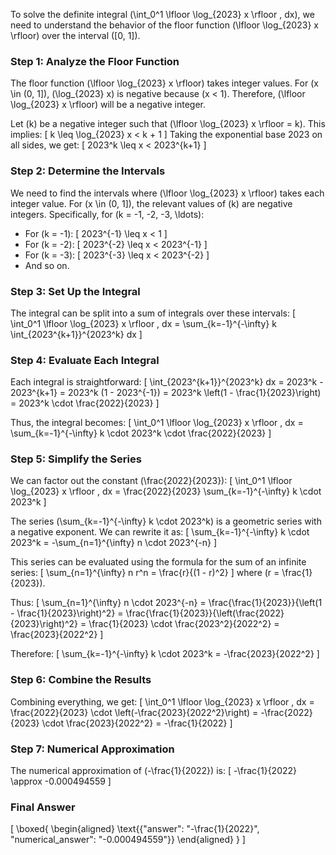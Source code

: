 To solve the definite integral \(\int_0^1 \lfloor \log_{2023} x \rfloor \, dx\), we need to understand the behavior of the floor function \(\lfloor \log_{2023} x \rfloor\) over the interval \([0, 1]\).

### Step 1: Analyze the Floor Function

The floor function \(\lfloor \log_{2023} x \rfloor\) takes integer values. For \(x \in (0, 1]\), \(\log_{2023} x\) is negative because \(x < 1\). Therefore, \(\lfloor \log_{2023} x \rfloor\) will be a negative integer.

Let \(k\) be a negative integer such that \(\lfloor \log_{2023} x \rfloor = k\). This implies:
\[ k \leq \log_{2023} x < k + 1 \]
Taking the exponential base 2023 on all sides, we get:
\[ 2023^k \leq x < 2023^{k+1} \]

### Step 2: Determine the Intervals

We need to find the intervals where \(\lfloor \log_{2023} x \rfloor\) takes each integer value. For \(x \in (0, 1]\), the relevant values of \(k\) are negative integers. Specifically, for \(k = -1, -2, -3, \ldots\):

- For \(k = -1\):
  \[ 2023^{-1} \leq x < 1 \]
- For \(k = -2\):
  \[ 2023^{-2} \leq x < 2023^{-1} \]
- For \(k = -3\):
  \[ 2023^{-3} \leq x < 2023^{-2} \]
- And so on.

### Step 3: Set Up the Integral

The integral can be split into a sum of integrals over these intervals:
\[ \int_0^1 \lfloor \log_{2023} x \rfloor \, dx = \sum_{k=-1}^{-\infty} k \int_{2023^{k+1}}^{2023^k} dx \]

### Step 4: Evaluate Each Integral

Each integral is straightforward:
\[ \int_{2023^{k+1}}^{2023^k} dx = 2023^k - 2023^{k+1} = 2023^k (1 - 2023^{-1}) = 2023^k \left(1 - \frac{1}{2023}\right) = 2023^k \cdot \frac{2022}{2023} \]

Thus, the integral becomes:
\[ \int_0^1 \lfloor \log_{2023} x \rfloor \, dx = \sum_{k=-1}^{-\infty} k \cdot 2023^k \cdot \frac{2022}{2023} \]

### Step 5: Simplify the Series

We can factor out the constant \(\frac{2022}{2023}\):
\[ \int_0^1 \lfloor \log_{2023} x \rfloor \, dx = \frac{2022}{2023} \sum_{k=-1}^{-\infty} k \cdot 2023^k \]

The series \(\sum_{k=-1}^{-\infty} k \cdot 2023^k\) is a geometric series with a negative exponent. We can rewrite it as:
\[ \sum_{k=-1}^{-\infty} k \cdot 2023^k = -\sum_{n=1}^{\infty} n \cdot 2023^{-n} \]

This series can be evaluated using the formula for the sum of an infinite series:
\[ \sum_{n=1}^{\infty} n r^n = \frac{r}{(1 - r)^2} \]
where \(r = \frac{1}{2023}\).

Thus:
\[ \sum_{n=1}^{\infty} n \cdot 2023^{-n} = \frac{\frac{1}{2023}}{\left(1 - \frac{1}{2023}\right)^2} = \frac{\frac{1}{2023}}{\left(\frac{2022}{2023}\right)^2} = \frac{1}{2023} \cdot \frac{2023^2}{2022^2} = \frac{2023}{2022^2} \]

Therefore:
\[ \sum_{k=-1}^{-\infty} k \cdot 2023^k = -\frac{2023}{2022^2} \]

### Step 6: Combine the Results

Combining everything, we get:
\[ \int_0^1 \lfloor \log_{2023} x \rfloor \, dx = \frac{2022}{2023} \cdot \left(-\frac{2023}{2022^2}\right) = -\frac{2022}{2023} \cdot \frac{2023}{2022^2} = -\frac{1}{2022} \]

### Step 7: Numerical Approximation

The numerical approximation of \(-\frac{1}{2022}\) is:
\[ -\frac{1}{2022} \approx -0.000494559 \]

### Final Answer

\[
\boxed{
\begin{aligned}
\text{{"answer": "-\frac{1}{2022}", "numerical_answer": "-0.000494559"}}
\end{aligned}
}
\]